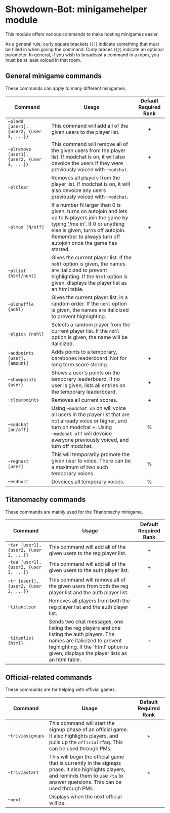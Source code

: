 # Showdown-Bot: minigamehelper module
This module offers various commands to make hosting minigames easier.

As a general rule, curly square brackets (`[]`) indicate something that must be filled in when giving the command. Curly braces (`{}`) indicate an optional parameter. In general, if you wish to broadcast a command in a room, you must be at least voiced in that room.

## General minigame commands
These commands can apply to many different minigames.

Command|Usage|Default Required Rank
-|-|:-:
`~pladd [user1], {user2, {user 3, ...}}` | This command will add all of the given users to the player list. | +
`~plremove [user1], {user2, {user 3, ...}}` | This command will remove all of the given users from the player list. If modchat is on, it will also devoice the users if they were previously voiced with `~modchat`. | +
`~plclear` | Removes all players from the player list. If modchat is on, it will also devoice any users previously voiced with `~modchat`. | +
`~plmax [N/off]` | If a number N larger than 0 is given, turns on autojoin and lets up to N players join the game by typing '/me in'. If 0 or anything else is given, turns off autojoin. Remember to always turn off autojoin once the game has started. | +
`~pllist {html/nohl}` | Gives the current player list. If the `nohl` option is given, the names are italicized to prevent highlighting. If the `html` option is given, displays the player list as an html table. |
`~plshuffle {nohl}` | Gives the current player list, in a random order. If the `nohl` option is given, the names are italicized to prevent highlighting. |
`~plpick {nohl}` | Selects a random player from the current player list. If the `nohl` option is given, the name will be italicized. |
`~addpoints [user], [amount]` | Adds points to a temporary, barebones leaderboard. Not for long term score storing. | +
`~showpoints {user}` | Shows a user's points on the temporary leaderboard. If no user is given, lists all entries on the temporary leaderboard. | +
`~clearpoints` | Removes all current scores. | +
`~modchat [on/off]` | Using `~modchat on` on will voice all users in the player list that are not already voice or higher, and turn on modchat +. Using `~modchat off` will devoice everyone previously voiced, and turn off modchat. | %
`~reghost [user]` | This will temporarily promote the given user to voice. There can be a maximum of two such temporary voices. | %
`~endhost` | Devoices all temporary voices. | %

## Titanomachy commands

These commands are mainly used for the Titanomachy minigame.

Command|Usage|Default Required Rank
-|-|:-:
`~tar [user1], {user2, {user 3, ...}}` | This command will add all of the given users to the reg player list. | +
`~taa [user1], {user2, {user 3, ...}}` | This command will add all of the given users to the auth player list. | +
`~tr [user1], {user2, {user 3, ...}}` | This command will remove all of the given users from both the reg player list and the auth player list. | +
`~titanclear` | Removes all players from both the reg player list and the auth player list. | +
`~titanlist {html}` | Sends two chat messages, one listing the reg players and one listing the auth players. The names are italicized to prevent highlighting. If the 'html' option is given, displays the player lists as an html table. | +

## Official-related commands

These commands are for helping with offivial games.

Command|Usage|Default Required Rank
-|-|:-:
`~triviasignups` | This command will start the signup phase of an official game. It also highlights players, and pulls up the `official` rfaq. This can be used through PMs. | +
`~triviastart` | This will begin the official game that is currently in the signups phase. It also highlights players, and reminds them to use `/ta` to answer quetsions. This can be used through PMs. | +
`~next` | Displays when the next official will be. |
